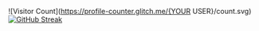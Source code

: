 ![Visitor Count](https://profile-counter.glitch.me/{YOUR USER}/count.svg)
<br>
[![GitHub Streak](https://github-readme-streak-stats.herokuapp.com?user=amankumarconnect&theme=transparent)](https://git.io/streak-stats)

<!--
**amankumarconnect/amankumarconnect** is a ✨ _special_ ✨ repository because its `README.md` (this file) appears on your GitHub profile.

Here are some ideas to get you started:

- 🔭 I’m currently working on ...
- 🌱 I’m currently learning ...
- 👯 I’m looking to collaborate on ...
- 🤔 I’m looking for help with ...
- 💬 Ask me about ...
- 📫 How to reach me: ...
- 😄 Pronouns: ...
- ⚡ Fun fact: ...
-->
